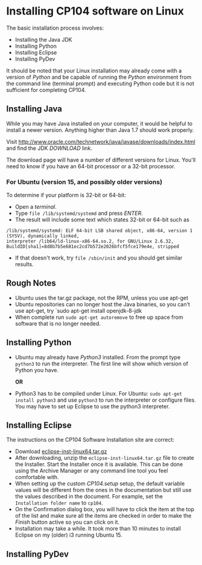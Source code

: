 # Installing CP104 software on Linux

The basic installation process involves:
* Installing the Java JDK
* Installing Python
* Installing Eclipse
* Installing PyDev

It should be noted that your Linux installation may already come with a version of *Python* and be capable of running the *Python* environment from the command line (terminal prompt) and executing Python code but it is not sufficient for completing CP104.

## Installing Java
While you may have Java installed on your computer, it would be helpful to install a newer version. Anything higher than Java 1.7 should work properly.

Visit http://www.oracle.com/technetwork/java/javase/downloads/index.html and find the JDK *DOWNLOAD* link.

The download page will have a number of different versions for Linux. You'll need to know if you have an 64-bit processor or a 32-bit processor.

### For Ubuntu (version 15, and possibly older versions)
To determine if your platform is 32-bit or 64-bit:
* Open a *terminal*.
* Type `file /lib/systemd/systemd` and press *ENTER*.
* The result will include some text which states 32-bit or 64-bit such as

```
/lib/systemd/systemd: ELF 64-bit LSB shared object, x86-64, version 1 (SYSV), dynamically linked, 
interpreter /lib64/ld-linux-x86-64.so.2, for GNU/Linux 2.6.32, 
BuildID[sha1]=8d8b7b5e681ec2cd7b572e2026bfcf5fce179e4e, stripped
```
   * If that doesn't work, try `file /sbin/init` and you should get similar results.


## Rough Notes
* Ubuntu uses the tar.gz package, not the RPM, unless you use apt-get
* Ubuntu repositories can no longer host the Java binaries, so you can't use apt-get, try `sudo apt-get install openjdk-8-jdk
* When complete run `sudo apt-get autoremove` to free up space from software that is no longer needed.

## Installing Python
* Ubuntu may already have *Python3* installed. From the prompt type `python3` to run the interpreter. The first line will show which version of Python you have.

   **OR**  
   
* Python3 has to be compiled under Linux. For Ubuntu: `sudo apt-get install python3` and use `python3` to run the interpreter or configure files. You may have to set up Eclipse to use the python3 interpreter.

## Installing Eclipse
The instructions on the CP104 Software Installation site are correct:
* Download [eclipse-inst-linux64.tar.gz](http://bohr.wlu.ca/eclipse/eclipse-inst-linux64.tar.gz)
* After downloading, unzip the `eclipse-inst-linux64.tar.gz` file to create the Installer. Start the Installer once it is available. This can be done using the Archive Manager or any command line tool you feel comfortable with.
* When setting up the custom *CP104.setup* setup, the default variable values will be different from the ones in the documentation but still use the values described in the document. For example, set the `Installation folder name` to `cp104`.
* On the Confirmation dialog box, you will have to click the item at the top of the list and make sure all the items are checked in order to make the *Finish* button active so you can click on it.
* Installation may take a while. It took more than 10 minutes to install Eclipse on my (older) i3 running Ubuntu 15.

## Installing PyDev
